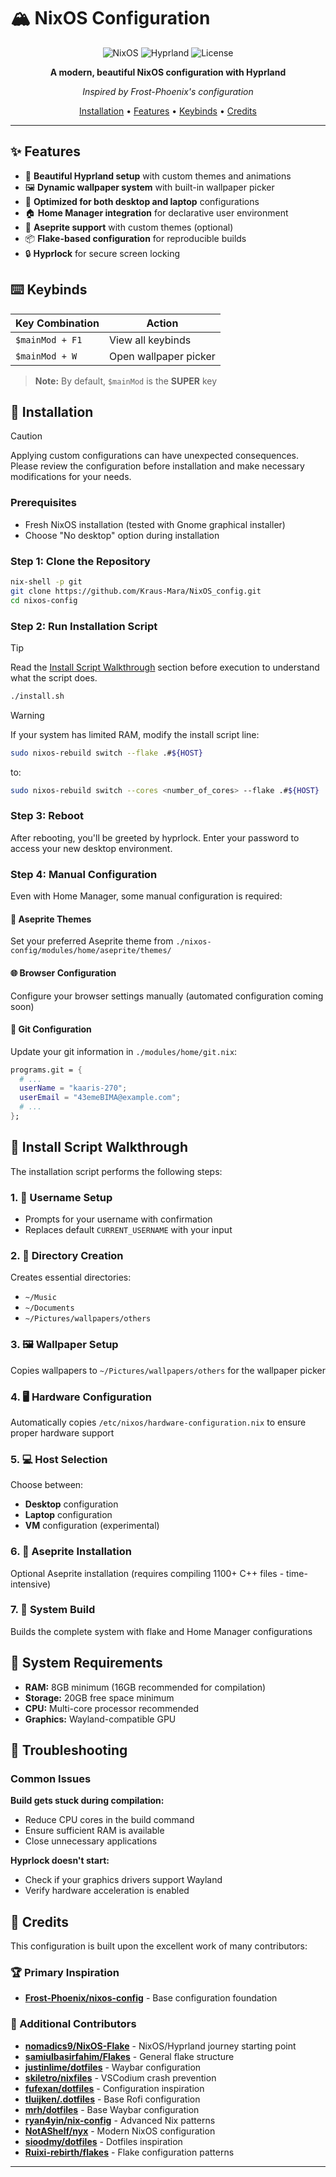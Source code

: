 # 🏔️ NixOS Configuration

<div align="center">

![NixOS](https://img.shields.io/badge/NixOS-5277C3?style=for-the-badge&logo=nixos&logoColor=white)
![Hyprland](https://img.shields.io/badge/Hyprland-00D9FF?style=for-the-badge&logo=wayland&logoColor=white)
![License](https://img.shields.io/badge/License-MIT-blue?style=for-the-badge)

**A modern, beautiful NixOS configuration with Hyprland**

*Inspired by Frost-Phoenix's configuration*

[Installation](#-installation) •
[Features](#-features) •
[Keybinds](#-keybinds) •
[Credits](#-credits)

</div>

---

## ✨ Features

- 🎨 **Beautiful Hyprland setup** with custom themes and animations
- 🖼️ **Dynamic wallpaper system** with built-in wallpaper picker
- 🎯 **Optimized for both desktop and laptop** configurations
- 🏠 **Home Manager integration** for declarative user environment
- 🎨 **Aseprite support** with custom themes (optional)
- 📦 **Flake-based configuration** for reproducible builds
- 🔒 **Hyprlock** for secure screen locking

## ⌨️ Keybinds

| Key Combination | Action |
|---|---|
| `$mainMod + F1` | View all keybinds |
| `$mainMod + W` | Open wallpaper picker |

> **Note:** By default, `$mainMod` is the **SUPER** key

## 🚀 Installation

> [!CAUTION]
> Applying custom configurations can have unexpected consequences. Please review the configuration before installation and make necessary modifications for your needs.

### Prerequisites

- Fresh NixOS installation (tested with Gnome graphical installer)
- Choose "No desktop" option during installation

### Step 1: Clone the Repository

```bash
nix-shell -p git
git clone https://github.com/Kraus-Mara/NixOS_config.git
cd nixos-config
```

### Step 2: Run Installation Script

> [!TIP]
> Read the [Install Script Walkthrough](#install-script-walkthrough) section before execution to understand what the script does.

```bash
./install.sh
```

> [!WARNING]
> If your system has limited RAM, modify the install script line:
> ```bash
> sudo nixos-rebuild switch --flake .#${HOST}
> ```
> to:
> ```bash
> sudo nixos-rebuild switch --cores <number_of_cores> --flake .#${HOST}
> ```

### Step 3: Reboot

After rebooting, you'll be greeted by hyprlock. Enter your password to access your new desktop environment.

### Step 4: Manual Configuration

Even with Home Manager, some manual configuration is required:

#### 🎨 Aseprite Themes
Set your preferred Aseprite theme from `./nixos-config/modules/home/aseprite/themes/`

#### 🌐 Browser Configuration
Configure your browser settings manually (automated configuration coming soon)

#### 📧 Git Configuration
Update your git information in `./modules/home/git.nix`:

```nix
programs.git = {
  # ...
  userName = "kaaris-270";
  userEmail = "43emeBIMA@example.com";
  # ...
};
```

## 🔧 Install Script Walkthrough

The installation script performs the following steps:

### 1. 👤 Username Setup
- Prompts for your username with confirmation
- Replaces default `CURRENT_USERNAME` with your input

### 2. 📁 Directory Creation
Creates essential directories:
- `~/Music`
- `~/Documents`
- `~/Pictures/wallpapers/others`

### 3. 🖼️ Wallpaper Setup
Copies wallpapers to `~/Pictures/wallpapers/others` for the wallpaper picker

### 4. 🖥️ Hardware Configuration
Automatically copies `/etc/nixos/hardware-configuration.nix` to ensure proper hardware support

### 5. 💻 Host Selection
Choose between:
- **Desktop** configuration
- **Laptop** configuration
- **VM** configuration (experimental)

### 6. 🎨 Aseprite Installation
Optional Aseprite installation (requires compiling 1100+ C++ files - time-intensive)

### 7. 🔨 System Build
Builds the complete system with flake and Home Manager configurations

## 🎯 System Requirements

- **RAM:** 8GB minimum (16GB recommended for compilation)
- **Storage:** 20GB free space minimum
- **CPU:** Multi-core processor recommended
- **Graphics:** Wayland-compatible GPU

## 🐛 Troubleshooting

### Common Issues

**Build gets stuck during compilation:**
- Reduce CPU cores in the build command
- Ensure sufficient RAM is available
- Close unnecessary applications

**Hyprlock doesn't start:**
- Check if your graphics drivers support Wayland
- Verify hardware acceleration is enabled

## 👥 Credits

This configuration is built upon the excellent work of many contributors:

### 🏆 Primary Inspiration
- **[Frost-Phoenix/nixos-config](https://github.com/Frost-Phoenix/nixos-config)** - Base configuration foundation

### 🌟 Additional Contributors
- **[nomadics9/NixOS-Flake](https://github.com/nomadics9/NixOS-Flake)** - NixOS/Hyprland journey starting point
- **[samiulbasirfahim/Flakes](https://github.com/samiulbasirfahim/Flakes)** - General flake structure
- **[justinlime/dotfiles](https://github.com/justinlime/dotfiles)** - Waybar configuration
- **[skiletro/nixfiles](https://github.com/skiletro/nixfiles)** - VSCodium crash prevention
- **[fufexan/dotfiles](https://github.com/fufexan/dotfiles)** - Configuration inspiration
- **[tluijken/.dotfiles](https://github.com/tluijken/.dotfiles)** - Base Rofi configuration
- **[mrh/dotfiles](https://github.com/mrh/dotfiles)** - Base Waybar configuration
- **[ryan4yin/nix-config](https://github.com/ryan4yin/nix-config)** - Advanced Nix patterns
- **[NotAShelf/nyx](https://github.com/NotAShelf/nyx)** - Modern NixOS configuration
- **[sioodmy/dotfiles](https://github.com/sioodmy/dotfiles)** - Dotfiles inspiration
- **[Ruixi-rebirth/flakes](https://github.com/Ruixi-rebirth/flakes)** - Flake configuration patterns

---


</div>
